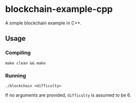 # blockchain-example-cpp

A simple blockchain example in C++.

## Usage

### Compiling

`make clean && make`

### Running

`./blockchain <difficulty>` <br>

If no arguments are provided, `difficulty` is assumed to be 6.

